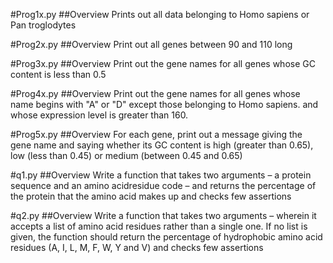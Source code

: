 #Prog1x.py 
##Overview
Prints out all data belonging to Homo sapiens or Pan troglodytes

#Prog2x.py 
##Overview
Print out all genes between 90 and 110 long

#Prog3x.py 
##Overview
Print out the gene names for all genes whose GC content is less than 0.5

#Prog4x.py 
##Overview
Print out the gene names for all genes whose name begins with "A" or "D" except those belonging to Homo sapiens. and whose expression level is greater than 160.

#Prog5x.py 
##Overview 
For each gene, print out a message giving the gene name and saying whether its GC content is high (greater than 0.65), low (less than 0.45) or medium (between 0.45 and 0.65)

#q1.py 
##Overview
Write a function that takes two arguments – a protein sequence and an amino acidresidue code – and returns the percentage of the protein that the amino acid makes up and checks few assertions 

#q2.py 
##Overview 
Write a function that takes two arguments – wherein it accepts a list of amino acid residues rather than a single one. If no list is given, the function should return the percentage of hydrophobic amino acid residues (A, I, L, M, F, W, Y and V) and checks few assertions
